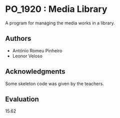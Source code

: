 # PO_1920 : Media Library

A program for managing the media works in a library.

## Authors

* António Romeu Pinheiro
* Leonor Veloso

## Acknowledgments

Some skeleton code was given by the teachers.  

## Evaluation

15.62
